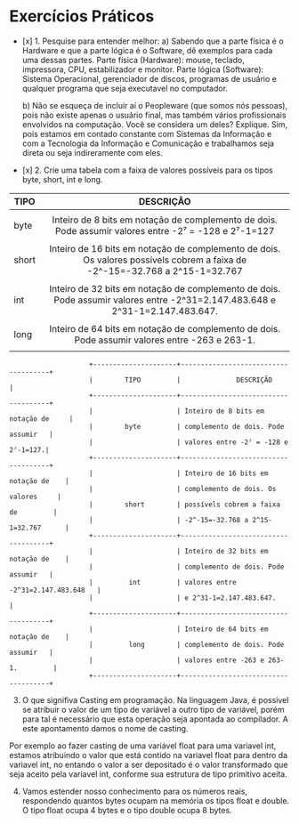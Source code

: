 # Exercícios Práticos

- \[x] 1. Pesquise para entender melhor:
  a) Sabendo que a parte física é o Hardware e que a parte lógica é o Software, dê exemplos para cada uma dessas partes.
    Parte física (Hardware): mouse, teclado, impressora, CPU, estabilizador e monitor.
    Parte lógica (Software): Sistema Operacional, gerenciador de discos, programas de usuário e qualquer programa que seja executavel no computador.

  b) Não se esqueça de incluir aí o Peopleware (que somos nós pessoas), pois não existe apenas o usuário final, mas também
     vários profissionais envolvidos na computação. Você se considera um deles? Explique.
     Sim, pois estamos em contado constante com Sistemas da Informação e com a Tecnologia da Informação e Comunicação e trabalhamos seja direta
     ou seja indireramente com eles.

- \[x] 2. Crie uma tabela com a faixa de valores possíveis para os tipos byte, short, int e long.

|   TIPO   |   DESCRIÇÃO   |
|----------|:-------------:|
|          |               |
|   byte   |  Inteiro de 8 bits em notação de  complemento de dois. Pode assumir valores entre -2⁷ = -128 e 2⁷-1=127
|          |               |
|  short   |Inteiro de 16 bits em notação de complemento de dois. Os valores possívels cobrem a faixa de -2^-15=-32.768 a 2^15-1=32.767|
|          |               |
|   int    |Inteiro de 32 bits em notação de complemento de dois. Pode assumir valores entre -2^31=2.147.483.648 e 2^31-1=2.147.483.647.|
|          |               |
|  long    |Inteiro de 64 bits em notação de complemento de dois. Pode assumir valores entre -263 e 263-1.|
|          |               |

                        +---------------------+-------------------------------------+
                        |        TIPO         |              DESCRIÇÃO              |
                        +---------------------+-------------------------------------+
                        |                     | Inteiro de 8 bits em notação de     |
                        |        byte         | complemento de dois. Pode assumir   |
                        |                     | valores entre -2⁷ = -128 e 2⁷-1=127.|
                        +---------------------+-------------------------------------+
                        |                     | Inteiro de 16 bits em notação de    |
                        |                     | complemento de dois. Os valores     |
                        |        short        | possívels cobrem a faixa de         |
                        |                     | -2^-15=-32.768 a 2^15-1=32.767      |
                        +---------------------+-------------------------------------+
                        |                     | Inteiro de 32 bits em notação de    |
                        |                     | complemento de dois. Pode assumir   |
                        |         int         | valores entre -2^31=2.147.483.648   |
                        |                     | e 2^31-1=2.147.483.647.             |
                        +---------------------+-------------------------------------+
                        |                     | Inteiro de 64 bits em notação de    |
                        |         long        | complemento de dois. Pode assumir   |
                        |                     | valores entre -263 e 263-1.         |
                        +---------------------+-------------------------------------+

3. O que signifiva Casting em programação.
  Na linguagem Java, é possível se atribuir o valor de um tipo de variável
  a outro tipo de variável, porém para tal é necessário que esta operação
  seja apontada ao compilador. A este apontamento damos o nome de casting.

  Por exemplo ao fazer casting de uma variável float para uma variavel int,
  estamos atribuindo o valor que está contido na variavel float para dentro da
  variavel int, no entando o valor a ser depositado é o valor transformado que seja aceito pela variavel
  int, conforme sua estrutura de tipo primitivo aceita.

4. Vamos estender nosso conhecimento para os números reais, respondendo quantos bytes ocupam na memória os tipos float e double.
  O tipo float ocupa 4 bytes e o tipo double ocupa 8 bytes.
